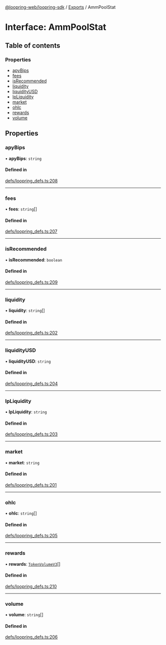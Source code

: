 [@loopring-web/loopring-sdk](../README.md) / [Exports](../modules.md) / AmmPoolStat

# Interface: AmmPoolStat

## Table of contents

### Properties

- [apyBips](AmmPoolStat.md#apybips)
- [fees](AmmPoolStat.md#fees)
- [isRecommended](AmmPoolStat.md#isrecommended)
- [liquidity](AmmPoolStat.md#liquidity)
- [liquidityUSD](AmmPoolStat.md#liquidityusd)
- [lpLiquidity](AmmPoolStat.md#lpliquidity)
- [market](AmmPoolStat.md#market)
- [ohlc](AmmPoolStat.md#ohlc)
- [rewards](AmmPoolStat.md#rewards)
- [volume](AmmPoolStat.md#volume)

## Properties

### apyBips

• **apyBips**: `string`

#### Defined in

[defs/loopring_defs.ts:208](https://github.com/Loopring/loopring_sdk/blob/077bca2/src/defs/loopring_defs.ts#L208)

___

### fees

• **fees**: `string`[]

#### Defined in

[defs/loopring_defs.ts:207](https://github.com/Loopring/loopring_sdk/blob/077bca2/src/defs/loopring_defs.ts#L207)

___

### isRecommended

• **isRecommended**: `boolean`

#### Defined in

[defs/loopring_defs.ts:209](https://github.com/Loopring/loopring_sdk/blob/077bca2/src/defs/loopring_defs.ts#L209)

___

### liquidity

• **liquidity**: `string`[]

#### Defined in

[defs/loopring_defs.ts:202](https://github.com/Loopring/loopring_sdk/blob/077bca2/src/defs/loopring_defs.ts#L202)

___

### liquidityUSD

• **liquidityUSD**: `string`

#### Defined in

[defs/loopring_defs.ts:204](https://github.com/Loopring/loopring_sdk/blob/077bca2/src/defs/loopring_defs.ts#L204)

___

### lpLiquidity

• **lpLiquidity**: `string`

#### Defined in

[defs/loopring_defs.ts:203](https://github.com/Loopring/loopring_sdk/blob/077bca2/src/defs/loopring_defs.ts#L203)

___

### market

• **market**: `string`

#### Defined in

[defs/loopring_defs.ts:201](https://github.com/Loopring/loopring_sdk/blob/077bca2/src/defs/loopring_defs.ts#L201)

___

### ohlc

• **ohlc**: `string`[]

#### Defined in

[defs/loopring_defs.ts:205](https://github.com/Loopring/loopring_sdk/blob/077bca2/src/defs/loopring_defs.ts#L205)

___

### rewards

• **rewards**: [`TokenVolumeV3`](TokenVolumeV3.md)[]

#### Defined in

[defs/loopring_defs.ts:210](https://github.com/Loopring/loopring_sdk/blob/077bca2/src/defs/loopring_defs.ts#L210)

___

### volume

• **volume**: `string`[]

#### Defined in

[defs/loopring_defs.ts:206](https://github.com/Loopring/loopring_sdk/blob/077bca2/src/defs/loopring_defs.ts#L206)

